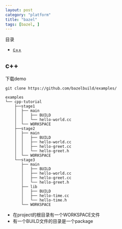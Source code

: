 ```yaml
---
layout: post
category: "platform"
title: "bazel"
tags: [bazel, ]
---
```


目录

<!-- TOC -->

- [c++](#c)

<!-- /TOC -->


## c++

下载demo

```shell
git clone https://github.com/bazelbuild/examples/
```

```shell
examples
└── cpp-tutorial
    ├──stage1
    │  ├── main
    │  │   ├── BUILD
    │  │   └── hello-world.cc
    │  └── WORKSPACE
    ├──stage2
    │  ├── main
    │  │   ├── BUILD
    │  │   ├── hello-world.cc
    │  │   ├── hello-greet.cc
    │  │   └── hello-greet.h
    │  └── WORKSPACE
    └──stage3
       ├── main
       │   ├── BUILD
       │   ├── hello-world.cc
       │   ├── hello-greet.cc
       │   └── hello-greet.h
       ├── lib
       │   ├── BUILD
       │   ├── hello-time.cc
       │   └── hello-time.h
       └── WORKSPACE
```

+ 在project的根目录有一个WORKSPACE文件
+ 有一个BUILD文件的目录是一个package


